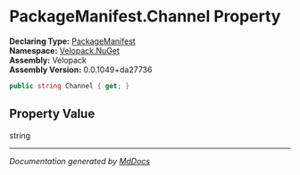 ﻿<!--  
  <auto-generated>   
    The contents of this file were generated by a tool.  
    Changes to this file may be list if the file is regenerated  
  </auto-generated>   
-->

# PackageManifest.Channel Property

**Declaring Type:** [PackageManifest](../index.md)  
**Namespace:** [Velopack.NuGet](../../index.md)  
**Assembly:** Velopack  
**Assembly Version:** 0.0.1049+da27736

```csharp
public string Channel { get; }
```

## Property Value

string

___

*Documentation generated by [MdDocs](https://github.com/ap0llo/mddocs)*
